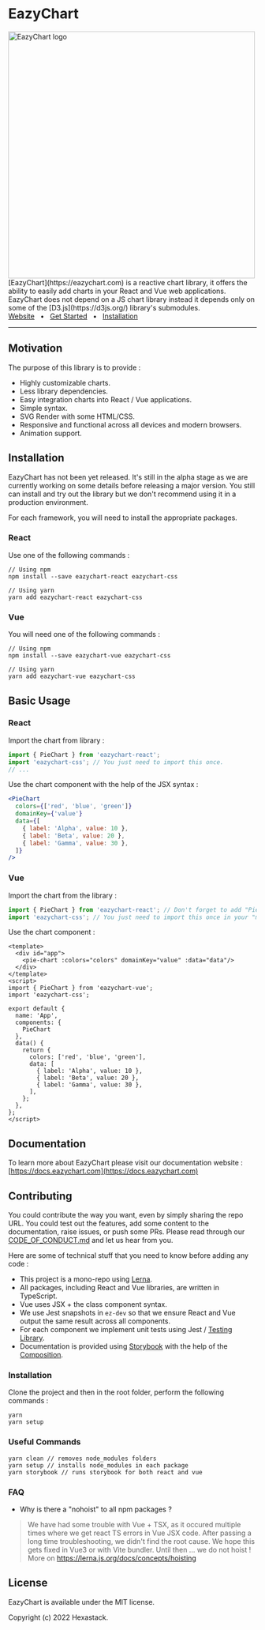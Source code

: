 # EazyChart
<img align="center" width="500" alt="EazyChart logo" src="https://eazychart.com/img/logo.png"/>
<br/>
[EazyChart](https://eazychart.com) is a reactive chart library, it offers the ability to easily add charts in your React and Vue web applications. EazyChart does not depend on a JS chart library instead it depends only on some of the [D3.js](https://d3js.org/) library's submodules.

<br />
<a href="https://docs.eazychart.com/">Website</a>
<span>&nbsp;&nbsp;•&nbsp;&nbsp;</span>
<a href="https://docs.eazychart.com/?path=/story/get-started-introduction--page">Get Started</a>
<span>&nbsp;&nbsp;•&nbsp;&nbsp;</span>
<a href="https://docs.eazychart.com/?path=/story/get-started-installation--page">Installation</a>
<br />
<hr />

## Motivation

The purpose of this library is to provide :
- Highly customizable charts.
- Less library dependencies.
- Easy integration charts into React / Vue applications.
- Simple syntax.
- SVG Render with some HTML/CSS.
- Responsive and functional across all devices and modern browsers.
- Animation support.

## Installation

EazyChart has not been yet released. It's still in the alpha stage as we are currently working on some details before releasing a major version. You still can install and try out the library but we don't recommend using it in a production environment.

For each framework, you will need to install the appropriate packages.

### React

Use one of the following commands :

```
// Using npm
npm install --save eazychart-react eazychart-css

// Using yarn
yarn add eazychart-react eazychart-css
```

### Vue

You will need one of the following commands :

```
// Using npm
npm install --save eazychart-vue eazychart-css

// Using yarn
yarn add eazychart-vue eazychart-css
```
## Basic Usage

### React
Import the chart from library :
```js
import { PieChart } from 'eazychart-react';
import 'eazychart-css'; // You just need to import this once.
// ...
```
Use the chart component with the help of the JSX syntax :
```jsx
<PieChart
  colors={['red', 'blue', 'green']}
  domainKey={'value'}
  data={[
    { label: 'Alpha', value: 10 },
    { label: 'Beta', value: 20 },
    { label: 'Gamma', value: 30 },
  ]}
/>
```

### Vue
Import the chart from the library :
```js
import { PieChart } from 'eazychart-react'; // Don't forget to add "PieChart" to the "components" !
import 'eazychart-css'; // You just need to import this once in your "main.js" file.
```
Use the chart component :
```vue
<template>
  <div id="app">
    <pie-chart :colors="colors" domainKey="value" :data="data"/>
  </div>
</template>
<script>
import { PieChart } from 'eazychart-vue';
import 'eazychart-css';

export default {
  name: 'App',
  components: {
    PieChart
  },
  data() {
    return {
      colors: ['red', 'blue', 'green'],
      data: [
        { label: 'Alpha', value: 10 },
        { label: 'Beta', value: 20 },
        { label: 'Gamma', value: 30 },
      ],
    };
  },
};
</script>
```

## Documentation
To learn more about EazyChart please visit our documentation website : [https://docs.eazychart.com](https://docs.eazychart.com)

## Contributing
You could contribute the way you want, even by simply sharing the repo URL. You could test out the features, add some content to the documentation, raise issues, or push some PRs. Please read through our [CODE_OF_CONDUCT.md](./CODE_OF_CONDUCT.md) and let us hear from you. 

Here are some of technical stuff that you need to know before adding any code :
- This project is a mono-repo using [Lerna](https://lerna.js.org/).
- All packages, including React and Vue libraries, are written in TypeScript.
- Vue uses JSX + the class component syntax.
- We use Jest snapshots in `ez-dev` so that we ensure React and Vue output the same result across all components.
- For each component we implement unit tests using Jest / [Testing Library](https://testing-library.com/).
- Documentation is provided using [Storybook](https://storybook.js.org/) with the help of the [Composition](https://storybook.js.org/docs/react/sharing/storybook-composition).

### Installation

Clone the project and then in the root folder, perform the following commands :
```
yarn
yarn setup
```

### Useful Commands
```
yarn clean // removes node_modules folders
yarn setup // installs node_modules in each package
yarn storybook // runs storybook for both react and vue
```

### FAQ

- Why is there a "nohoist" to all npm packages ? 
> We have had some trouble with Vue + TSX, as it occured multiple times where we get react TS errors in Vue JSX code. After passing a long time troubleshooting, we didn't find the root cause. We hope this gets fixed in Vue3 or with Vite bundler. Until then ... we do not hoist ! More on https://lerna.js.org/docs/concepts/hoisting

## License

EazyChart is available under the MIT license.

Copyright (c) 2022 Hexastack.

